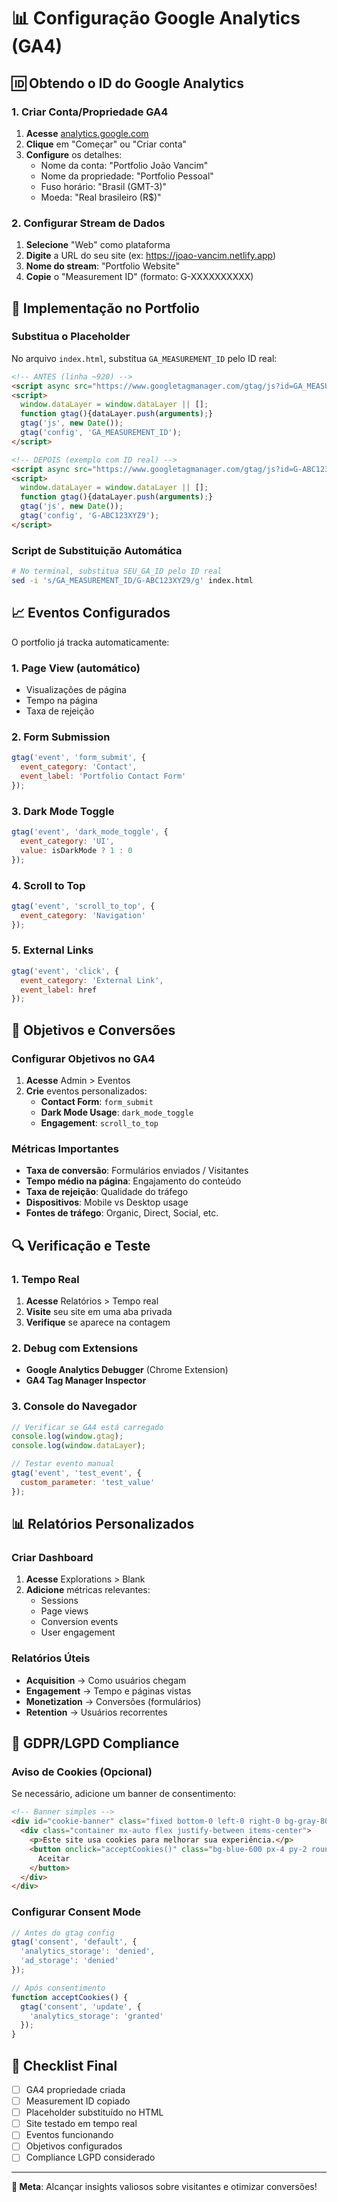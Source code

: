 # 📊 Configuração Google Analytics (GA4)

## 🆔 Obtendo o ID do Google Analytics

### 1. Criar Conta/Propriedade GA4

1. **Acesse** [analytics.google.com](https://analytics.google.com)
2. **Clique** em "Começar" ou "Criar conta"
3. **Configure** os detalhes:
   - Nome da conta: "Portfolio João Vancim"
   - Nome da propriedade: "Portfolio Pessoal"
   - Fuso horário: "Brasil (GMT-3)"
   - Moeda: "Real brasileiro (R$)"

### 2. Configurar Stream de Dados

1. **Selecione** "Web" como plataforma
2. **Digite** a URL do seu site (ex: https://joao-vancim.netlify.app)
3. **Nome do stream**: "Portfolio Website"
4. **Copie** o "Measurement ID" (formato: G-XXXXXXXXXX)

## 🔧 Implementação no Portfolio

### Substitua o Placeholder

No arquivo `index.html`, substitua `GA_MEASUREMENT_ID` pelo ID real:

```html
<!-- ANTES (linha ~920) -->
<script async src="https://www.googletagmanager.com/gtag/js?id=GA_MEASUREMENT_ID"></script>
<script>
  window.dataLayer = window.dataLayer || [];
  function gtag(){dataLayer.push(arguments);}
  gtag('js', new Date());
  gtag('config', 'GA_MEASUREMENT_ID');
</script>

<!-- DEPOIS (exemplo com ID real) -->
<script async src="https://www.googletagmanager.com/gtag/js?id=G-ABC123XYZ9"></script>
<script>
  window.dataLayer = window.dataLayer || [];
  function gtag(){dataLayer.push(arguments);}
  gtag('js', new Date());
  gtag('config', 'G-ABC123XYZ9');
</script>
```

### Script de Substituição Automática

```bash
# No terminal, substitua SEU_GA_ID pelo ID real
sed -i 's/GA_MEASUREMENT_ID/G-ABC123XYZ9/g' index.html
```

## 📈 Eventos Configurados

O portfolio já tracka automaticamente:

### 1. **Page View** (automático)
- Visualizações de página
- Tempo na página
- Taxa de rejeição

### 2. **Form Submission** 
```javascript
gtag('event', 'form_submit', {
  event_category: 'Contact',
  event_label: 'Portfolio Contact Form'
});
```

### 3. **Dark Mode Toggle**
```javascript
gtag('event', 'dark_mode_toggle', {
  event_category: 'UI',
  value: isDarkMode ? 1 : 0
});
```

### 4. **Scroll to Top**
```javascript
gtag('event', 'scroll_to_top', {
  event_category: 'Navigation'
});
```

### 5. **External Links**
```javascript
gtag('event', 'click', {
  event_category: 'External Link',
  event_label: href
});
```

## 🎯 Objetivos e Conversões

### Configurar Objetivos no GA4

1. **Acesse** Admin > Eventos
2. **Crie** eventos personalizados:
   - **Contact Form**: `form_submit`
   - **Dark Mode Usage**: `dark_mode_toggle`
   - **Engagement**: `scroll_to_top`

### Métricas Importantes

- **Taxa de conversão**: Formulários enviados / Visitantes
- **Tempo médio na página**: Engajamento do conteúdo
- **Taxa de rejeição**: Qualidade do tráfego
- **Dispositivos**: Mobile vs Desktop usage
- **Fontes de tráfego**: Organic, Direct, Social, etc.

## 🔍 Verificação e Teste

### 1. Tempo Real

1. **Acesse** Relatórios > Tempo real
2. **Visite** seu site em uma aba privada
3. **Verifique** se aparece na contagem

### 2. Debug com Extensions

- **Google Analytics Debugger** (Chrome Extension)
- **GA4 Tag Manager Inspector**

### 3. Console do Navegador

```javascript
// Verificar se GA4 está carregado
console.log(window.gtag);
console.log(window.dataLayer);

// Testar evento manual
gtag('event', 'test_event', {
  custom_parameter: 'test_value'
});
```

## 📊 Relatórios Personalizados

### Criar Dashboard

1. **Acesse** Explorations > Blank
2. **Adicione** métricas relevantes:
   - Sessions
   - Page views
   - Conversion events
   - User engagement

### Relatórios Úteis

- **Acquisition** → Como usuários chegam
- **Engagement** → Tempo e páginas vistas
- **Monetization** → Conversões (formulários)
- **Retention** → Usuários recorrentes

## 🚨 GDPR/LGPD Compliance

### Aviso de Cookies (Opcional)

Se necessário, adicione um banner de consentimento:

```html
<!-- Banner simples -->
<div id="cookie-banner" class="fixed bottom-0 left-0 right-0 bg-gray-800 text-white p-4 z-50">
  <div class="container mx-auto flex justify-between items-center">
    <p>Este site usa cookies para melhorar sua experiência.</p>
    <button onclick="acceptCookies()" class="bg-blue-600 px-4 py-2 rounded">
      Aceitar
    </button>
  </div>
</div>
```

### Configurar Consent Mode

```javascript
// Antes do gtag config
gtag('consent', 'default', {
  'analytics_storage': 'denied',
  'ad_storage': 'denied'
});

// Após consentimento
function acceptCookies() {
  gtag('consent', 'update', {
    'analytics_storage': 'granted'
  });
}
```

## 📝 Checklist Final

- [ ] GA4 propriedade criada
- [ ] Measurement ID copiado
- [ ] Placeholder substituído no HTML
- [ ] Site testado em tempo real
- [ ] Eventos funcionando
- [ ] Objetivos configurados
- [ ] Compliance LGPD considerado

---

**🎯 Meta**: Alcançar insights valiosos sobre visitantes e otimizar conversões!
